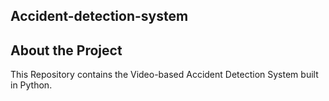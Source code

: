 ## Accident-detection-system

## About the Project
This Repository contains the Video-based Accident Detection System built in Python.
